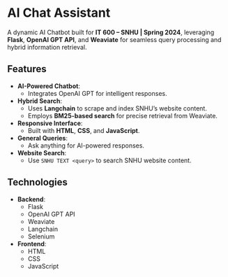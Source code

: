 # AI Chat Assistant

A dynamic AI Chatbot built for **IT 600 – SNHU | Spring 2024**, leveraging **Flask**, **OpenAI GPT API**, and **Weaviate** for seamless query processing and hybrid information retrieval.

## Features

- **AI-Powered Chatbot**:
  - Integrates OpenAI GPT for intelligent responses.
- **Hybrid Search**:
  - Uses **Langchain** to scrape and index SNHU’s website content.
  - Employs **BM25-based search** for precise retrieval from Weaviate.
- **Responsive Interface**:
  - Built with **HTML**, **CSS**, and **JavaScript**.
- **General Queries**:
  - Ask anything for AI-powered responses.
- **Website Search**:
  - Use `SNHU TEXT <query>` to search SNHU website content.

## Technologies

- **Backend**:
  - Flask
  - OpenAI GPT API
  - Weaviate
  - Langchain
  - Selenium
- **Frontend**:
  - HTML
  - CSS
  - JavaScript
